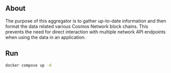## About

The purpose of this aggregator is to gather up-to-date information and then format the data related various Cosmos Network block chains. This prevents the need for direct interaction with multiple network API endpoints when using the data in an application.

## Run

```bash
docker compose up -d
```
